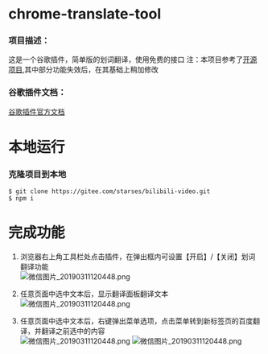# chrome-translate-tool
### 项目描述：
这是一个谷歌插件，简单版的划词翻译，使用免费的接口
注：本项目参考了[开源项目](https://segmentfault.com/a/1190000021553960),其中部分功能失效后，在其基础上稍加修改


### 谷歌插件文档：
[谷歌插件官方文档](https://developer.chrome.com/extensions)

# 本地运行
### 克隆项目到本地
```
$ git clone https://gitee.com/starses/bilibili-video.git 
$ npm i
```

# 完成功能
1. 浏览器右上角工具栏处点击插件，在弹出框内可设置【开启】/【关闭】划词翻译功能<br>
![微信图片_20190311120448.png](https://gitee.com/starses/bilibili-video/raw/master/chrome-translate-tool/Result-Images/QQ%E5%9B%BE%E7%89%8720220722210938.png)

2. 任意页面中选中文本后，显示翻译面板翻译文本<br>
![微信图片_20190311120448.png](https://gitee.com/starses/bilibili-video/raw/master/chrome-translate-tool/Result-Images/QQ%E6%88%AA%E5%9B%BE20220722210623.jpg)


3. 任意页面中选中文本后，右键弹出菜单选项，点击菜单转到新标签页的百度翻译，并翻译之前选中的内容<br>
![微信图片_20190311120448.png](https://gitee.com/starses/bilibili-video/raw/master/chrome-translate-tool/Result-Images/%E5%B1%8F%E5%B9%95%E6%88%AA%E5%9B%BE%202022-07-22%20210801.png)
![微信图片_20190311120448.png](https://gitee.com/starses/bilibili-video/raw/master/chrome-translate-tool/Result-Images/QQ%E6%88%AA%E5%9B%BE20220722211007.jpg)
